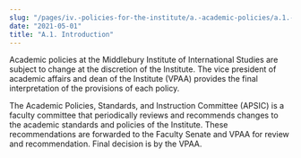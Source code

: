 ```yaml
---
slug: "/pages/iv.-policies-for-the-institute/a.-academic-policies/a.1.-introduction"
date: "2021-05-01"
title: "A.1. Introduction"
---
```


Academic policies at the Middlebury Institute of International Studies are subject to change at the discretion of the Institute. The vice president of academic affairs and dean of the Institute (VPAA) provides the final interpretation of the provisions of each policy. 

The Academic Policies, Standards, and Instruction Committee (APSIC) is a faculty committee that periodically reviews and recommends changes to the academic standards and policies of the Institute. These recommendations are forwarded to the Faculty Senate and VPAA for review and recommendation. Final decision is by the VPAA.